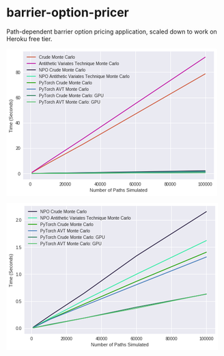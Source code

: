 # barrier-option-pricer
Path-dependent barrier option pricing application, scaled down to work on Heroku free tier.

![alt text](assets/full_bench.png)

![alt text](assets/part_bench.png)
